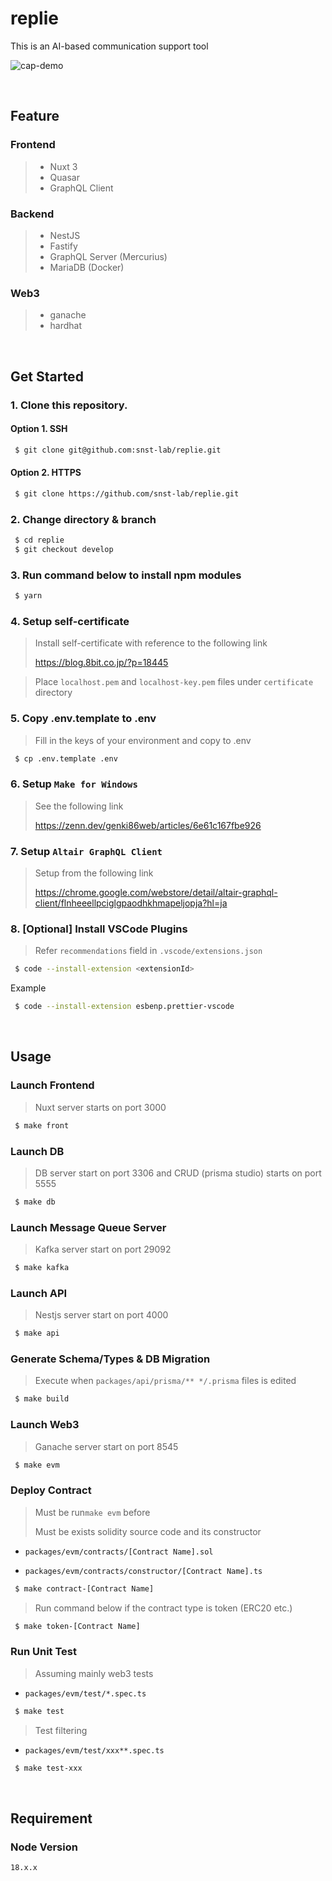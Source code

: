 # replie

This is an AI-based communication support tool

![cap-demo](https://github.com/snst-lab/replie/assets/40202502/e9f14b88-dbd4-447e-b3a3-0c6670329e5a)

<br>

## Feature

### Frontend
> - Nuxt 3
> - Quasar
> - GraphQL Client

### Backend
> - NestJS
> - Fastify
> - GraphQL Server (Mercurius)
> - MariaDB (Docker)

### Web3
> - ganache
> - hardhat

<br>

## Get Started

### 1. Clone this repository.

#### Option 1. SSH

```sh
 $ git clone git@github.com:snst-lab/replie.git
```

#### Option 2. HTTPS

```sh
 $ git clone https://github.com/snst-lab/replie.git
```

### 2. Change directory & branch

```sh
 $ cd replie
 $ git checkout develop
```

### 3. Run command below to install npm modules

```sh
 $ yarn
```

### 4. Setup self-certificate

> Install self-certificate with reference to the following link
>
> https://blog.8bit.co.jp/?p=18445

> Place `localhost.pem` and `localhost-key.pem` files under `certificate` directory

### 5. Copy .env.template to .env

> Fill in the keys of your environment and copy to .env

```sh
 $ cp .env.template .env
```

### 6. Setup `Make for Windows`

> See the following link
>
> https://zenn.dev/genki86web/articles/6e61c167fbe926

### 7. Setup `Altair GraphQL Client`

> Setup from the following link
>
> https://chrome.google.com/webstore/detail/altair-graphql-client/flnheeellpciglgpaodhkhmapeljopja?hl=ja



### 8. [Optional] Install VSCode Plugins

> Refer `recommendations` field in `.vscode/extensions.json`

```sh
 $ code --install-extension <extensionId>
```

Example
```sh
 $ code --install-extension esbenp.prettier-vscode
```



<br>

## Usage

### Launch Frontend

> Nuxt server starts on port 3000

```sh
 $ make front
```

### Launch DB

> DB server start on port 3306 and CRUD (prisma studio) starts on port 5555

```sh
 $ make db
```

### Launch Message Queue Server

> Kafka server start on port 29092

```sh
 $ make kafka
```

### Launch API

> Nestjs server start on port 4000

```sh
 $ make api
```


### Generate Schema/Types & DB Migration

> Execute when `packages/api/prisma/** */.prisma` files is edited

```sh
 $ make build
```

### Launch Web3

> Ganache server start on port 8545

```sh
 $ make evm
```

### Deploy Contract

> Must be run`make evm` before
>
> Must be exists solidity source code and its constructor

- `packages/evm/contracts/[Contract Name].sol`

- `packages/evm/contracts/constructor/[Contract Name].ts`

```sh
 $ make contract-[Contract Name]
```

 > Run command below if the contract type is token (ERC20 etc.)

```sh
 $ make token-[Contract Name]
```

### Run Unit Test

> Assuming mainly web3 tests

- `packages/evm/test/*.spec.ts`

```sh
 $ make test
```

> Test filtering

- `packages/evm/test/xxx**.spec.ts`

```sh
 $ make test-xxx
```

<br>

## Requirement

### Node Version

```sh
18.x.x
```


